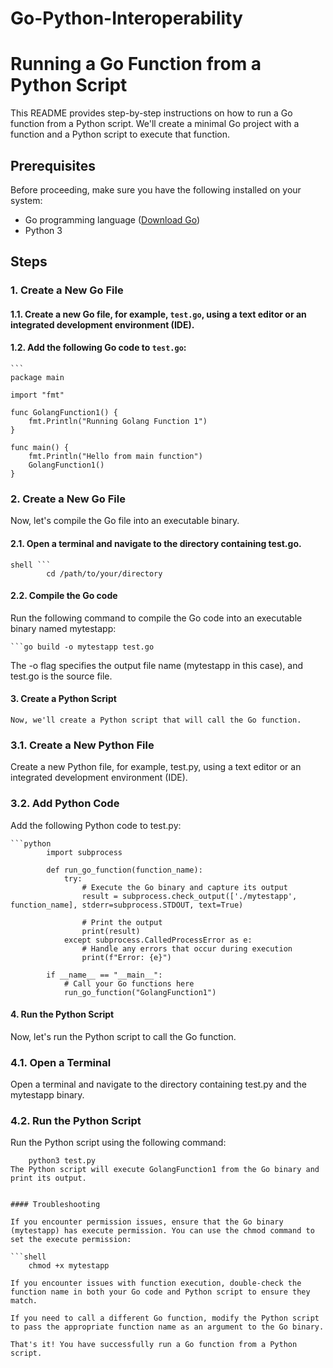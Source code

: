 # Go-Python-Interoperability

# Running a Go Function from a Python Script

This README provides step-by-step instructions on how to run a Go function from a Python script. We'll create a minimal Go project with a function and a Python script to execute that function.

## Prerequisites

Before proceeding, make sure you have the following installed on your system:

- Go programming language ([Download Go](https://golang.org/))
- Python 3

## Steps

### 1. Create a New Go File

#### 1.1. Create a new Go file, for example, `test.go`, using a text editor or an integrated development environment (IDE).

#### 1.2. Add the following Go code to `test.go`:

    ```
    package main

    import "fmt"

    func GolangFunction1() {
        fmt.Println("Running Golang Function 1")
    }

    func main() {
        fmt.Println("Hello from main function")
        GolangFunction1()
    }

### 2. Create a New Go File

Now, let's compile the Go file into an executable binary.

#### 2.1. Open a terminal and navigate to the directory containing test.go.

    shell ```
            cd /path/to/your/directory
            
#### 2.2. Compile the Go code

Run the following command to compile the Go code into an executable binary named mytestapp:

    ```go build -o mytestapp test.go
    
The -o flag specifies the output file name (mytestapp in this case), and test.go is the source file.

#### 3. Create a Python Script
    Now, we'll create a Python script that will call the Go function.

### 3.1. Create a New Python File

Create a new Python file, for example, test.py, using a text editor or an integrated development environment         (IDE).

### 3.2. Add Python Code

 Add the following Python code to test.py:

    ```python
            import subprocess

            def run_go_function(function_name):
                try:
                    # Execute the Go binary and capture its output
                    result = subprocess.check_output(['./mytestapp', function_name], stderr=subprocess.STDOUT, text=True)

                    # Print the output
                    print(result)
                except subprocess.CalledProcessError as e:
                    # Handle any errors that occur during execution
                    print(f"Error: {e}")

            if __name__ == "__main__":
                # Call your Go functions here
                run_go_function("GolangFunction1")

#### 4. Run the Python Script

Now, let's run the Python script to call the Go function.

### 4.1. Open a Terminal

Open a terminal and navigate to the directory containing test.py and the mytestapp binary.

### 4.2. Run the Python Script

Run the Python script using the following command:

```shell
    python3 test.py
The Python script will execute GolangFunction1 from the Go binary and print its output.


#### Troubleshooting

If you encounter permission issues, ensure that the Go binary (mytestapp) has execute permission. You can use the chmod command to set the execute permission:

```shell
    chmod +x mytestapp
    
If you encounter issues with function execution, double-check the function name in both your Go code and Python script to ensure they match.

If you need to call a different Go function, modify the Python script to pass the appropriate function name as an argument to the Go binary.

That's it! You have successfully run a Go function from a Python script.
        


